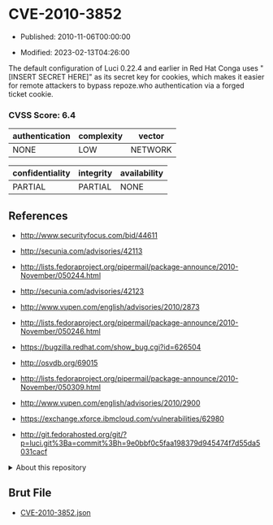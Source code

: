 # CVE-2010-3852

- Published: 2010-11-06T00:00:00

- Modified: 2023-02-13T04:26:00

The default configuration of Luci 0.22.4 and earlier in Red Hat Conga uses "[INSERT SECRET HERE]" as its secret key for cookies, which makes it easier for remote attackers to bypass repoze.who authentication via a forged ticket cookie.

### CVSS Score: **6.4**

| authentication | complexity | vector |
| --- | --- | --- |
| NONE | LOW | NETWORK |

| confidentiality | integrity | availability |
| --- | --- | --- |
| PARTIAL | PARTIAL | NONE |

## References

* http://www.securityfocus.com/bid/44611

* http://secunia.com/advisories/42113

* http://lists.fedoraproject.org/pipermail/package-announce/2010-November/050244.html

* http://secunia.com/advisories/42123

* http://www.vupen.com/english/advisories/2010/2873

* http://lists.fedoraproject.org/pipermail/package-announce/2010-November/050246.html

* https://bugzilla.redhat.com/show_bug.cgi?id=626504

* http://osvdb.org/69015

* http://lists.fedoraproject.org/pipermail/package-announce/2010-November/050309.html

* http://www.vupen.com/english/advisories/2010/2900

* https://exchange.xforce.ibmcloud.com/vulnerabilities/62980

* http://git.fedorahosted.org/git/?p=luci.git%3Ba=commit%3Bh=9e0bbf0c5faa198379d945474f7d55da5031cacf

<details>
<summary>About this repository</summary> 

  This repository is part of the project [Live Hack CVE](https://github.com/Live-Hack-CVE). Main website can be found [www.live-hack.org](https://www.live-hack.org) 
  
  Made by [Sn0wAlice](https://github.com/Sn0wAlice) for the people that care about security and need to have a feed of the latest CVEs. Hope you enjoy it, don't forget to star the repo and follow me on [Twitter](https://twitter.com/Sn0wAlice) and [Github](https://github.com/Sn0wAlice). And that is my [personnal website](https://www.alice-snow.me/)

  - [Home Page](https://github.com/Live-Hack-CVE)
  - [Framework](https://github.com/Live-Hack-CVE/cve-framework)
  - [CVE database](https://github.com/Live-Hack-CVE/full_database)
  - [Changelog](https://github.com/Live-Hack-CVE/Changelog)
</details>

## Brut File

* [CVE-2010-3852.json](https://raw.githubusercontent.com/Live-Hack-CVE/full_database/main/cves/2010/CVE-2010-3852.json)

